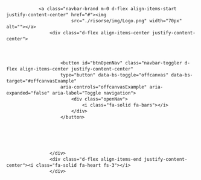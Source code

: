  <!--

                    <div class="offcanvas offcanvas-start" tabindex="-1" id="offcanvasExample"
                        aria-labelledby="offcanvasExampleLabel">
                        <div class="offcanvas-header">
                            <h5 class="offcanvas-title" id="offcanvasExampleLabel">Offcanvas</h5>
                            <button type="button" class="btn-close" data-bs-dismiss="offcanvas" aria-label="Close"></button>
                        </div>
                        <div class="offcanvas-body">
                            <ul class="navbar-nav me-auto mb-2 mb-lg-0">
                                <li class="nav-item">
                                    <a class="nav-link" aria-current="page" href="#">Home</a>
                                </li>
                                <li class="nav-item">
                                    <a class="nav-link" href="#">Link</a>
                                </li>
                                <li class="nav-item dropdown">
                                    <a class="nav-link dropdown-toggle" href="#" role="button" data-bs-toggle="dropdown"
                                        aria-expanded="false">
                                        Dropdown
                                    </a>
                                    <ul class="dropdown-menu">
                                        <li><a class="dropdown-item" href="#">Action</a></li>
                                        <li><a class="dropdown-item" href="#">Another action</a></li>
                                        <li>
                                            <hr class="dropdown-divider">
                                        </li>
                                        <li><a class="dropdown-item" href="#">Something else here</a></li>
                                    </ul>
                                </li>
    
                            </ul>
                        </div>
                    </div>
               -->



                <a class="navbar-brand m-0 d-flex align-items-start justify-content-center" href="#"><img
                            src="./risorse/img/Logo.png" width="70px" alt=""></a>
                    <div class="d-flex align-items-center justify-content-center">



                        <button id="btnOpenNav" class="navbar-toggler d-flex align-items-center justify-content-center"
                        type="button" data-bs-toggle="offcanvas" data-bs-target="#offcanvasExample"
                        aria-controls="offcanvasExample" aria-expanded="false" aria-label="Toggle navigation">
                            <div class="openNav">
                                <i class="fa-solid fa-bars"></i>
                            </div>
                        </button>




                        
                    </div>
                    <div class="d-flex align-items-end justify-content-center"><i class="fa-solid fa-heart fs-3"></i>
                    </div>